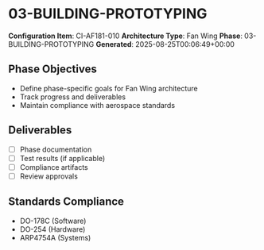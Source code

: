 # 03-BUILDING-PROTOTYPING

**Configuration Item**: CI-AF181-010
**Architecture Type**: Fan Wing
**Phase**: 03-BUILDING-PROTOTYPING
**Generated**: 2025-08-25T00:06:49+00:00

## Phase Objectives
- Define phase-specific goals for Fan Wing architecture
- Track progress and deliverables
- Maintain compliance with aerospace standards

## Deliverables
- [ ] Phase documentation
- [ ] Test results (if applicable)
- [ ] Compliance artifacts
- [ ] Review approvals

## Standards Compliance
- DO-178C (Software)
- DO-254 (Hardware)
- ARP4754A (Systems)
